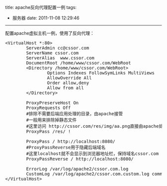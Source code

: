 title: apache反向代理配置一例
tags:
  - 服务器
date: 2011-11-08 12:29:46
---

配置apache虚拟主机一例，使用了反向代理：

<pre class="brush:shell">&lt;VirtualHost *:80&gt;
        ServerAdmin cc@cssor.com
        ServerName cssor.com
        ServerAlias  www.cssor.com
        DocumentRoot /home/www/cssor.com/WebRoot
        &lt;Directory /home/www/cssor.com/WebRoot&gt;
                Options Indexes FollowSymLinks MultiViews
                AllowOverride All
                Order allow,deny
                Allow from all
        &lt;/Directory&gt;

        ProxyPreserveHost On
        ProxyRequests Off
        #排除不需要后端应用处理的目录，由apache接管
        #一般用来排除掉静态文件
        #这里访问 http://cssor.com/res/img/aa.png直接由apache处理
        ProxyPass /res/ !

        ProxyPass / http://localhost:8080/
        #ProxyPassReverse用于隐藏后端域名
        #这里localhost就不会显示到浏览器地址栏，保持域名cssor.com
        ProxyPassReverse / http://localhost:8080/

        ErrorLog /var/log/apache2/cssor.com.log
        CustomLog /var/log/apache2/cssor.com.custom.log common
&lt;/VirtualHost&gt;</pre>